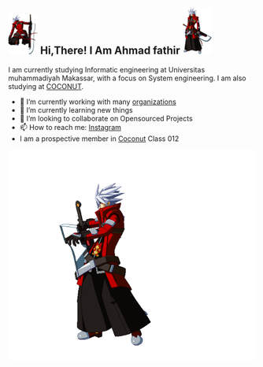 <h2> <img src="https://github.com/AhmadFathir/AhmadFathir/blob/main/Ragna%20the%20Bloodedge%20(BlazBlue)%20GIF%20Animations%20(1).gif" width="60" /> Hi,There! I Am Ahmad fathir <img src="https://github.com/AhmadFathir/AhmadFathir/blob/main/Ragna%20the%20Bloodedge%20(BlazBlue)%20GIF%20Animations.gif" width="60"/></h2> 

I am currently studying Informatic engineering at Universitas muhammadiyah Makassar, with a focus on System engineering. I am also studying at [COCONUT](https://Coconut.or.id).


- 🔭 I’m currently working with many [organizations](https://coconut.or.id/contact)
- 🌱 I’m currently learning new things
- 👯 I’m looking to collaborate on Opensourced Projects
- 📫 How to reach me: [Instagram](https://www.instagram.com/ahmadfathir19/)
- I am a prospective member in [Coconut](https://Coconut.or.id) Class 012
<center><img src="https://github.com/AhmadFathir/AhmadFathir/blob/main/Ragna%20the%20Bloodedge%20(BlazBlue)%20GIF%20Animations%20(3).gif"/><center>
